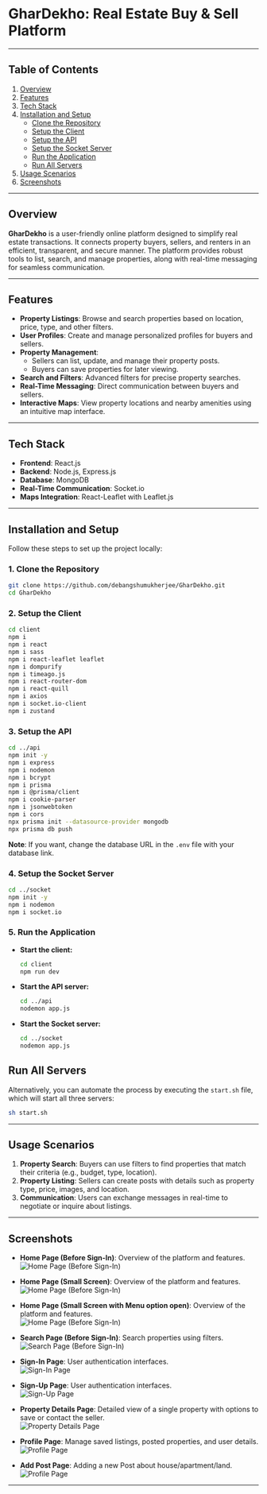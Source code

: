 # GharDekho: Real Estate Buy & Sell Platform

---

## **Table of Contents**

1. [Overview](#overview)
2. [Features](#features)
3. [Tech Stack](#tech-stack)
4. [Installation and Setup](#installation-and-setup)
    - [Clone the Repository](#1-clone-the-repository)
    - [Setup the Client](#2-setup-the-client)
    - [Setup the API](#3-setup-the-api)
    - [Setup the Socket Server](#4-setup-the-socket-server)
    - [Run the Application](#5-run-the-application)
    - [Run All Servers](#run-all-servers)
5. [Usage Scenarios](#usage-scenarios)
6. [Screenshots](#screenshots)

---

## **Overview**

**GharDekho** is a user-friendly online platform designed to simplify real estate transactions. It connects property buyers, sellers, and renters in an efficient, transparent, and secure manner. The platform provides robust tools to list, search, and manage properties, along with real-time messaging for seamless communication.

---

## **Features**

- **Property Listings**: Browse and search properties based on location, price, type, and other filters.
- **User Profiles**: Create and manage personalized profiles for buyers and sellers.
- **Property Management**:  
  - Sellers can list, update, and manage their property posts.  
  - Buyers can save properties for later viewing.
- **Search and Filters**: Advanced filters for precise property searches.
- **Real-Time Messaging**: Direct communication between buyers and sellers.
- **Interactive Maps**: View property locations and nearby amenities using an intuitive map interface.

---

## **Tech Stack**

- **Frontend**: React.js
- **Backend**: Node.js, Express.js
- **Database**: MongoDB
- **Real-Time Communication**: Socket.io
- **Maps Integration**: React-Leaflet with Leaflet.js

---

## **Installation and Setup**

Follow these steps to set up the project locally:

### **1. Clone the Repository**

```bash
git clone https://github.com/debangshumukherjee/GharDekho.git
cd GharDekho
```

### **2. Setup the Client**

```bash
cd client
npm i
npm i react
npm i sass
npm i react-leaflet leaflet
npm i dompurify
npm i timeago.js
npm i react-router-dom
npm i react-quill
npm i axios
npm i socket.io-client
npm i zustand
```

### **3. Setup the API**

```bash
cd ../api
npm init -y
npm i express
npm i nodemon
npm i bcrypt
npm i prisma
npm i @prisma/client
npm i cookie-parser
npm i jsonwebtoken
npm i cors
npx prisma init --datasource-provider mongodb
npx prisma db push
```

**Note**: If you want, change the database URL in the `.env` file with your database link.

### **4. Setup the Socket Server**

```bash
cd ../socket
npm init -y
npm i nodemon
npm i socket.io
```

### **5. Run the Application**

- **Start the client:**
  ```bash
  cd client
  npm run dev
  ```

- **Start the API server:**
  ```bash
  cd ../api
  nodemon app.js
  ```

- **Start the Socket server:**
  ```bash
  cd ../socket
  nodemon app.js
  ```

## **Run All Servers**
Alternatively, you can automate the process by executing the `start.sh` file, which will start all three servers:
```bash
sh start.sh
```

---

## **Usage Scenarios**

1. **Property Search**: Buyers can use filters to find properties that match their criteria (e.g., budget, type, location).
2. **Property Listing**: Sellers can create posts with details such as property type, price, images, and location.
3. **Communication**: Users can exchange messages in real-time to negotiate or inquire about listings.

---

## **Screenshots**

- **Home Page (Before Sign-In)**: Overview of the platform and features.  
  ![Home Page (Before Sign-In)](assets/HomePage.png)


  
- **Home Page (Small Screen)**: Overview of the platform and features.  
  ![Home Page (Before Sign-In)](assets/HomePage_Small_Screen.png)


  
- **Home Page (Small Screen with Menu option open)**: Overview of the platform and features.  
  ![Home Page (Before Sign-In)](assets/HomePage_Small_Screen2.png)



- **Search Page (Before Sign-In)**: Search properties using filters.  
  ![Search Page (Before Sign-In)](assets/ListPage.png)



- **Sign-In Page**: User authentication interfaces.  
  ![Sign-In Page](assets/signin.png)


  
- **Sign-Up Page**: User authentication interfaces.  
 ![Sign-Up Page](assets/signup.png)



- **Property Details Page**: Detailed view of a single property with options to save or contact the seller.  
  ![Property Details Page](assets/property-details.png)



- **Profile Page**: Manage saved listings, posted properties, and user details.  
  ![Profile Page](assets/profile-page.png)

  
- **Add Post Page**: Adding a new Post about house/apartment/land.  
  ![Profile Page](assets/Add_Post_Page.png)


---
